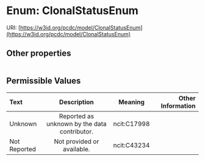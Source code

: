 
# Enum: ClonalStatusEnum




URI: [https://w3id.org/pcdc/model/ClonalStatusEnum](https://w3id.org/pcdc/model/ClonalStatusEnum)


## Other properties

|  |  |  |
| --- | --- | --- |

## Permissible Values

| Text | Description | Meaning | Other Information |
| :--- | :---: | :---: | ---: |
| Unknown | Reported as unknown by the data contributor. | ncit:C17998 |  |
| Not Reported | Not provided or available. | ncit:C43234 |  |

